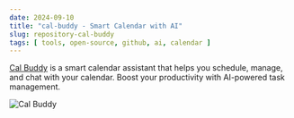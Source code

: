 ```yaml
---
date: 2024-09-10
title: "cal-buddy - Smart Calendar with AI"
slug: repository-cal-buddy
tags: [ tools, open-source, github, ai, calendar ]
---
```




[Cal Buddy][1] is a smart calendar assistant that helps you schedule, manage, and chat with your calendar. Boost your productivity with AI-powered task management.

![Cal Buddy](https://raw.githubusercontent.com/ChiragAgg5k/cal-buddy/master/assets/thumbnail.png)



   [1]: https://github.com/ChiragAgg5k/cal-buddy
